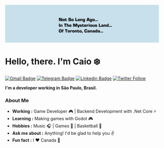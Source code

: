 ![Scott](https://github.com/caioalcn/caioalcn/blob/master/toronto.png "Scott")
# Hello, there. I'm Caio :snowflake:
[![Gmail Badge](https://img.shields.io/badge/-Gmail-c14438?style=flat-square&logo=Gmail&logoColor=white&link=mailto:caioalcntara@gmail.com)](mailto:caioalcntara@gmail.com)
[![Telegram Badge](https://img.shields.io/badge/-Telegram-1ca0f1?style=flat-square&labelColor=1ca0f1&logo=telegram&logoColor=white&link=https://t.me/caioalcn)](https://t.me/caioalcn)
[![Linkedin Badge](https://img.shields.io/badge/-LinkedIn-blue?style=flat-square&logo=Linkedin&logoColor=white&link=https://www.linkedin.com/in/caio-alcantara/)](https://www.linkedin.com/in/caio-alcantara/)
[![Twitter Follow](https://img.shields.io/twitter/follow/caioalcn.svg?style=social)](https://twitter.com/caioalcn)

**I'm a developer working in São Paulo, Brasil.**

### About Me
-  **Working :** Game Developer :video_game: | Backend Development with .Net Core :zap: 
-  **Learning :** Making games with Godot :video_game:
-  **Hobbies :** Music :headphones: | Games :space_invader: | Basketball :basketball:
-  **Ask me about :** Anything! I'd be glad to help you :v:
-  **Fun fact :** I :heart: Canada :maple_leaf:
